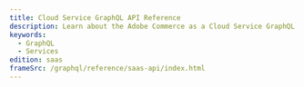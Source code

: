```yaml
---
title: Cloud Service GraphQL API Reference
description: Learn about the Adobe Commerce as a Cloud Service GraphQL APIs.
keywords:
  - GraphQL
  - Services
edition: saas
frameSrc: /graphql/reference/saas-api/index.html
---
```


